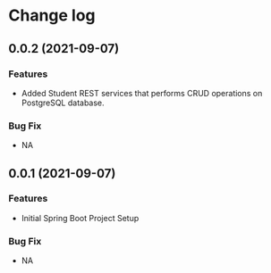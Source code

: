 # Change log

## 0.0.2 (2021-09-07)

### Features

* Added Student REST services that performs CRUD operations on PostgreSQL database.

### Bug Fix

* NA


## 0.0.1 (2021-09-07)

### Features

* Initial Spring Boot Project Setup

### Bug Fix

* NA